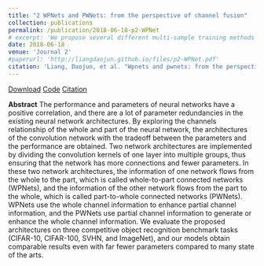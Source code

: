 ```yaml
---
title: "2 WPNets and PWNets: from the perspective of channel fusion"
collection: publications
permalink: /publication/2018-06-18-p2-WPNet
# excerpt: 'We propose several different multi-sample training methods as variations of the mixup, which can also achieve comparable performance with mixup.'
date: 2018-06-18
venue: 'Journal 2'
#paperurl: 'http://liangdaojun.github.io/files/p2-WPNet.pdf'
citation: 'Liang, Daojun, et al. "Wpnets and pwnets: from the perspective of channel fusion." IEEE Access 6 (2018): 34226-34236.'
---
```


[Download](http://liangdaojun.github.io/files/p2-WPNet.pdf)
[Code](https://github.com/liangdaojun/W-P-Nets)
[Citation]()

**Abstract**
The performance and parameters of neural networks have a positive correlation, and there are a lot of parameter redundancies in the existing neural network architectures. By exploring the channels relationship of the whole and part of the neural network, the architectures of the convolution network with the tradeoff between the parameters and the performance are obtained. Two network architectures are implemented by dividing the convolution kernels of one layer into multiple groups, thus ensuring that the network has more connections and fewer parameters. In these two network architectures, the information of one network flows from the whole to the part, which is called whole-to-part connected networks (WPNets), and the information of the other network flows from the part to the whole, which is called part-to-whole connected networks (PWNets). WPNets use the whole channel information to enhance partial channel information, and the PWNets use partial channel information to generate or enhance the whole channel information. We evaluate the proposed architectures on three competitive object recognition benchmark tasks (CIFAR-10, CIFAR-100, SVHN, and ImageNet), and our models obtain comparable results even with far fewer parameters compared to many state of the arts.